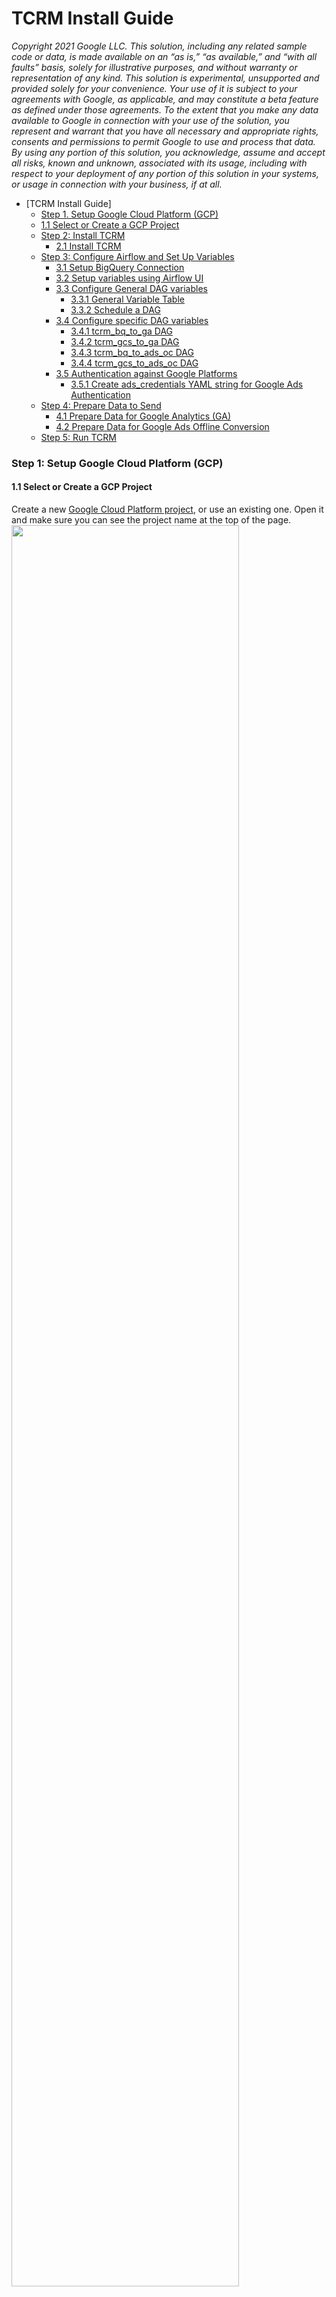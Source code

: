 # TCRM Install Guide

_Copyright 2021 Google LLC. This solution, including any related sample code or
data, is made available on an “as is,” “as available,” and “with all faults”
basis, solely for illustrative purposes, and without warranty or representation
of any kind. This solution is experimental, unsupported and provided solely for
your convenience. Your use of it is subject to your agreements with Google, as
applicable, and may constitute a beta feature as defined under those agreements.
To the extent that you make any data available to Google in connection with your
use of the solution, you represent and warrant that you have all necessary and
appropriate rights, consents and permissions to permit Google to use and process
that data. By using any portion of this solution, you acknowledge, assume and
accept all risks, known and unknown, associated with its usage, including with
respect to your deployment of any portion of this solution in your systems, or
usage in connection with your business, if at all._

- [TCRM Install Guide]
  * [Step 1. Setup Google Cloud Platform (GCP)](#step-1-setup-google-cloud-platform-gcp)
  * [1.1 Select or Create a GCP Project](#11-select-or-create-a-gcp-project)
  * [Step 2: Install TCRM](#step-2-install-tcrm)
    + [2.1 Install TCRM](#22-install-tcrm)
  * [Step 3: Configure Airflow and Set Up Variables](#step-3-configure-airflow-and-set-up-variables)
    + [3.1 Setup BigQuery Connection](#31-setup-bigquery-connection)
    + [3.2 Setup variables using Airflow UI](#32-setup-variables-using-airflow-ui)
    + [3.3 Configure General DAG variables](#33-configure-general-dag-variables)
      - [3.3.1 General Variable Table](#331-general-variable-table)
      - [3.3.2 Schedule a DAG](#332-schedule-a-dag)
    + [3.4 Configure specific DAG variables](#34-configure-specific-dag-variables)
      - [3.4.1 tcrm_bq_to_ga DAG](#341-tcrm-bq-to-ga-dag)
      - [3.4.2 tcrm_gcs_to_ga DAG](#342-tcrm-gcs-to-ga-dag)
      - [3.4.3 tcrm_bq_to_ads_oc DAG](#343-tcrm-bq-to-ads-oc-dag)
      - [3.4.4 tcrm_gcs_to_ads_oc DAG](#344-tcrm-gcs-to-ads-oc-dag)
    + [3.5 Authentication against Google Platforms](#35-authentication-against-google-platforms)
      - [3.5.1 Create ads_credentials YAML string for Google Ads Authentication](#351-create-ads-credentials-yaml-string-for-google-ads-authentication)
  * [Step 4: Prepare Data to Send](#step-4-prepare-data-to-send)
    + [4.1 Prepare Data for Google Analytics (GA)](#41-prepare-data-for-google-analytics-ga)
    + [4.2 Prepare Data for Google Ads Offline Conversion](#42-prepare-data-for-google-ads-offline-conversion)
  * [Step 5: Run TCRM](#step-5-run-tcrm)

### Step 1: Setup Google Cloud Platform (GCP)

#### 1.1 Select or Create a GCP Project

Create a new
[Google Cloud Platform project](https://console.cloud.google.com),
or use an existing one. Open it and make sure you can see the project name at
the top of the page.
<img src="./images/tcrm_install_1.png" align="center" width="85%">

### Step 2: Install TCRM

#### 2.1 Install TCRM

1.  Click on the Cloud Shell Icon on the top right corner of the page to open
    the GCP command line.
    <img src="./images/tcrm_install_6.png" align="center" width="85%">

2.  Run the following command in the shell to clone the TCRM code folder:

```bash
  git clone https://github.com/google/tcrm.git
```

<img src="./images/tcrm_install_7.png" align="center" width="85%">
3. Next, run this command:

```bash
cd tcrm && sh setup.sh --project_id=$GOOGLE_CLOUD_PROJECT
```

   <img src="./images/tcrm_install_8.png" align="center" width="85%">

NOTE: This command will do the following 3 steps: 1. Create a Python virtual
environment, and install all the required Python packages. 2. Enable the
required Cloud APIs in the GCP project. 3. Create a Cloud Composer environment,
and deploy the TCRM DAGs into it.

NOTE: The installation should take about 2 hours. Please wait until the
script finishes running.

### Step 3: Configure Airflow and Set Up Variables

#### 3.1 Setup BigQuery Connection

To read data from BigQuery, you must link your service account to the BigQuery
connection.

Click on Identity → Service Accounts. Then click on the three dots next to the
service account that starts with `tcrm-sa` and select Create Key → JSON →
Create.

<img src="./images/tcrm_install_19.png" align="center" width="85%">

<img src="./images/tcrm_install_20.png" align="center" width="85%">

Open the downloaded key in a text editor and copy the JSON within.

Go back to Airflow (Composer → Airflow) and select Admin → Connections.

<img src="./images/tcrm_install_21.png" align="center" width="85%">

Click on the pencil icon next to the connection `bigquery_default`.

NOTE: The default connection name is `bigquery_default`. If you are using a
different BigQuery connection name please make sure to set the
`monitoring_bq_conn_id` and `bq_conn_id` Airflow **variables** (variables, not
connections) with the new connection name.

TIP: Refer to
[this page](https://cloud.google.com/composer/docs/how-to/managing/connections)
for more details on managing Airflow connections.

<img src="./images/tcrm_install_22.png" align="center" width="85%">

Paste the service account JSON into the Keyfile JSON field and click save.

<img src="./images/tcrm_install_23.png" align="center" width="85%">

#### 3.2 Setup variables using Airflow UI

1.  Open the menu on the top left part of the screen. Then click on `Composer`to
    open the
    [Composer environments page](http://console.cloud.google.com/composer).
    <img src="./images/tcrm_install_9.png" align="center" width="85%">

2.  In the Composer Screen, find the row named `tcrm-env` on the left side of
    the list. In that row, click the `Airflow` link to open the Airflow console.
    <img src="./images/tcrm_install_10.png" align="center" width="85%">

3.  In the Airflow console, on the top menu bar, click on `Admin` option, then
    choose `Variables` from the drop down menu.
    <img src="./images/tcrm_install_11.png" align="center" width="85%">

4.  In the Variables screen click on `Create`.
    <img src="./images/tcrm_install_12.png" align="center" width="85%">

5.  To add a new variable enter the variable key name and the value, then click
    on `save`. Refer to the next 2 steps to see which variables are needed for
    each DAG.
    <img src="./images/tcrm_install_13.png" align="center" width="85%">

#### 3.3 Configure General DAG variables

The following table contains the general variables needed by all the DAGs.
Those variables have default values already automatically set up for you so
**you don't need to change anything if the default values fit your needs**. You
can change these variables, however, at any time by setting an Airflow variable
with the same `Variable Name` to another value.

To allow for different DAGs to have different configurations some varriables'
names will contain the DAG name as a prefix. Pleease be sure you replace the
`<DAG Name>` part and use the right DAG name.

For example: to set the schedule variable for `tcrm_gcs_to_ga` DAG, take the
variable name from the below table `<DAG Name>_schedule` and create a variable
called `tcrm_gcs_to_ga_schedule`. To schedule `tcrm_gcs_to_ads_oc` DAG, create a
variable called `tcrm_gcs_to_ads_oc_schedule`.

The DAG name can be found in the Airflow UI in the DAGs tab:
<img src="./images/tcrm_install_18.png" align="center" width="85%">

##### 3.3.1 General Variable Table

Variable Name                  | Default Value             | Variable Information
------------------------------ | ------------------------- | --------------------
`<DAG_Name>_retries`           | `0`                       | Integer. Number of times Airflow will try to re-run the DAG if it fails. We recommend to keep this at 0 since TCRM has its own retry mechnism. Seting it to any other integer however will not cause errors, but it will not attempt to re-send previously faild events.
`<DAG_Name>_retry_delay`       | `3`                       | Integer. Number of minutes between each DAG re-run.
`<DAG_Name>_schedule`          | `@once`                   | A DAG Schedule. See section [3.3.2 Schedule a DAG](#332-schedule-a-dag) for more information on how to schedule DAGs.
`<DAG_Name>_is_retry`          | `1`                       | `1` to enable, `0` to disable. Whether or not the DAG should retry sending previously failed events to the same output source. This is an internal retry to send failed events from previous similar runs. It is different from the Airflow retry of the whole DAG. See the [Retry Mechanism](#) section of this Usage Guide for more information.
`<DAG_Name>_is_run`            | `1`                       | `1` to enable, `0` to disable. Whether or not the DAG should include a main run. This option can be disabled should the user want to skip the main run and only run the retry operation. See the [Run](#) section of this Usage Guide for more information.
`<DAG_Name>_enable_run_report` | `0`                       | `1` to enable, `0` to disable. Indicates whether the DAG will return a run report or not. Not all DAGs have reports. See the [Reports](#) section of this Usage Guide for more information.
`<DAG_Name>_enable_monitoring` | `1`                       | `1` to enable, `0` to disable. See the [Monitoring](#) section of this Usage Guide for more information.
`monitoring_dataset`           | `tcrm_monitoring_dataset` | The dataset id of the monitoring table.
`monitoring_table`             | `tcrm_monitoring_table`   | The table name of the monitoring table.
`monitoring_bq_conn_id`        | `bigquery_default`        | BigQuery connection ID for the monitoring table. This could be the same or different from the input BQ connection ID.

##### 3.3.2 Schedule a DAG

To setup the DAG scheduler, create a schedule variable for each DAG you want to
schedule. The variable name should start with the DAG name, followed by
`_schedule`.

The value of the variable should be the interval you wish to schedule your DAG
to. For example:

Insert @once to run the DAG only once, or insert `@daily` or `@weekly` to set
the DAG to run accordingly. Refer to this
[guide](https://airflow.apache.org/docs/stable/dag-run.html) to
find out about all the available scheduling options.

These are optional variables. If schedule variables are not set, the default
schedule for all DAGs is `@once`.

<img src="./images/tcrm_install_17.png" align="center" width="85%">

#### 3.4 Configure specific DAG variables

The following section indicates which variables are needed to run each DAG. You
will only need to set up variables for the DAGs you are planning to use.

##### 3.4.1 `tcrm_bq_to_ga` DAG

To to run the `tcrm_bq_to_ga` DAG set the following variables:

*   `bq_dataset_id`: The name of the BigQuery dataset containing the data.
    Example: `my_dataset`
*   `bq_table_id`: The name of the BigQuery table containing the data. Example:
    `my_table`
*   `ga_tracking_id`: Google Analytics Tracking ID. Example: `UA-123456789-1`

<img src="./images/tcrm_install_14.png" align="center" width="85%">

##### 3.4.2 `tcrm_gcs_to_ga` DAG

To run the `tcrm_gcs_to_ga` DAG set the following variables:

*   `gcs_bucket_name`: Cloud Storage bucket name. Example: `my_bucket`
*   `gcs_bucket_prefix`: The path to the data folder inside the bucket. Example:
    `folder/sub_folder`
*   `gcs_content_type`(optional): Cloud Storage content type. Either `JSON` or
    `CSV`.
*   `ga_tracking_id`: Google Analytics Tracking ID. Example: `UA-123456789-1`

<img src="./images/tcrm_install_15.png" align="center" width="85%">

##### 3.4.3 `tcrm_bq_to_ads_oc` DAG

To run the `tcrm_bq_to_ads_oc` DAG set the following variables:

*   `bq_dataset_id`: The name of the BigQuery dataset containing the data.
    Example: `my_dataset`
*   `bq_table_id`: The name of the BigQuery table containing the data. Example:
    `my_table`
*   `ads_credentials`: The authentication info for Google Adwords API, please
    refer to
    [3.5.1 Create ads_credentials YAML string for Google Ads Authentication](#351-create-ads-credentials-yaml-string-for-google-ads-authentication)
    for more information.

##### 3.4.4 `tcrm_gcs_to_ads_oc` DAG

To run the `tcrm_gcs_to_ads_oc` DAG set the following variables:

*   `gcs_bucket_name`: Cloud Storage bucket name. Example: `my_bucket`
*   `gcs_bucket_prefix`: The path to the data folder inside the bucket. Example:
    `folder/sub_folder`
*   `gcs_content_type`(optional): Cloud Storage content type. Either `JSON` or
    `CSV`.
*   `ads_credentials`: The authentication info for Google Adwords API, please
    refer to
    [3.5.1 Create ads_credentials YAML string for Google Ads Authentication](#351-create-ads-credentials-yaml-string-for-google-ads-authentication)
    for more information.

#### 3.5 Authentication for Google Platforms

##### 3.5.1 Create ads_credentials YAML string for Google Ads Authentication

To authenticate yourself for Google Ads you will need to create a YAML
formatted string and save it as an Airflow parameter. This parameter will be
used by TCRM to authenticate with Google Ads. The string contains
5 fields as follows:

```
adwords:
        client_customer_id: 123-456-7890
        developer_token: abcd
        client_id: test.apps.googleusercontent.com
        client_secret: secret
        refresh_token: 1//token
```

client_customer_id is located on the top right above your email after you log in
to Google Ads. The Google Ads account should contain the campaign for TCRM to
automate.

<img src="./images/tcrm_install_24.png" align="center" width="85%">

developer_token is located in API Center after you log in to your Google Ads MCC
account. The Google Ads MCC account should include the above Google Ads account
that contains the campaign for TCRM to automate.

<img src="./images/tcrm_install_25.png" align="center" width="85%">

<img src="./images/tcrm_install_26.png" align="center" width="85%">

client_id and client_secret can be created in the APIs & Services page in GCP
console.

<img src="./images/tcrm_install_27.png" align="center" width="65%">

<img src="./images/tcrm_install_28.png" align="center" width="90%">

<img src="./images/tcrm_install_29.png" align="center" width="50%">

refresh_token can be generated by doing the following:

*   [Download Python script](https://github.com/googleads/googleads-python-lib/blob/master/examples/adwords/authentication/generate_refresh_token.py).

*   Execute the Python script with the required parameters in a terminal.
    `python generate_refresh_token.py --client_id INSERT_CLIENT_ID
    --client_secret INSERT_CLIENT_SECRET`

*   Click on the link.

<img src="./images/tcrm_install_30.png" align="center" width="85%">

*   Choose the email account that has the permission to modify your Google Ads
    data and click Allow.

<img src="./images/tcrm_install_31.png" align="center" width="50%">

<img src="./images/tcrm_install_32.png" align="center" width="50%">

*   Copy the code and paste it into the terminal after the code. The refresh
    token will be shown below.

<img src="./images/tcrm_install_33.png" align="center" width="50%">

<img src="./images/tcrm_install_34.png" align="center" width="85%">

### Step 4: Prepare Data to Send

#### 4.1 Prepare Data for Google Analytics (GA)

NOTE: Refer to the
[Measurement Protocol API](https://developers.google.com/analytics/devguides/collection/protocol/v1/devguide)
for the detailed requirements.

To send your data to GA you can choose from the following 3 options:

1.  From BigQuery using the `tcrm_bq_to_ga` DAG in SQL table Format.
    <img src="./images/bq-table.png" align="center" width="60%">

2.  From Google Cloud Storage using the `tcrm_gcp_to_ga` DAG in JSON Format.

```json
{"cid": "12345.67890", "t":"event", "ec": "video", "ea": "play", "el": "holiday", "ev": "300" }
{"cid": "12345.67891", "t":"event", "ec": "video", "ea": "play", "el": "holiday", "ev": "301" }
{"cid": "12345.67892", "t":"event", "ec": "video", "ea": "play", "el": "holiday", "ev": "302" }
{"cid": "12345.67893", "t":"event", "ec": "video", "ea": "play", "el": "holiday", "ev": "303" }
```

1.  From Google Cloud Storage using the `tcrm_gcp_to_ga` DAG in CSV Format.

```json
cid,t,ec,ea,el,ev
12345.67890,event,video,play,holiday,300
12345.67891,event,video,play,holiday,301
12345.67892,event,video,play,holiday,302
12345.67893,event,video,play,holiday,303
```

WARNING: To make sure GA will accept the data sent from TCRM you need to
configure GA's bot filtering. To do this, go to `Admin -> View Settings -> Bot
Filtering` in your
[Google Analytics UI](https://analytics.google.com/analytics)
and **uncheck** “Exclude all hits from known bots and spiders”.

#### 4.2 Prepare Data for Google Ads Offline Conversion

To send your data to Google Ads you can choose from the following 3 options:

1.  From BigQuery using the `tcrm_bq_to_ads_oc` DAG in SQL table Format.
    <img src="./images/bq-table-ads-oc.png" align="center" width="60%">

2.  From Google Cloud Storage using the `tcrm_gcs_to_ads_oc` DAG in JSON Format.

```json
{"conversionName": "my_conversion_1", "conversionTime":"20191030 122301 Asia/Calcutta", "conversionValue": "0.47", "googleClickId": "gclid1"}
{"conversionName": "my_conversion_1", "conversionTime":"20191030 122401 Asia/Calcutta", "conversionValue": "0.37", "googleClickId": "gclid2"}
{"conversionName": "my_conversion_2", "conversionTime":"20191030 122501 Asia/Calcutta", "conversionValue": "0.41", "googleClickId": "gclid3"}
{"conversionName": "my_conversion_2", "conversionTime":"20191030 122601 Asia/Calcutta", "conversionValue": "0.17", "googleClickId": "gclid4"}
```

1.  From Google Cloud Storage using the `tcrm_gcp_to_ads_oc` DAG in CSV Format.

```json
conversionName,conversionTime,conversionValue,googleClickId
my_conversion_1,20191030 122301 Asia/Calcutta,0.47,gclid1
my_conversion_1,20191030 122401 Asia/Calcutta,0.37,gclid2
my_conversion_2,20191030 122501 Asia/Calcutta,0.41,gclid3
my_conversion_2,20191030 122601 Asia/Calcutta,0.17,gclid4
```

### Step 5: Run TCRM

In the Airflow console click on the `DAGs` option from the top menu bar. Find
the DAG you’d like to run in the list on the left. Then run it by clicking the
`Play` button on the right side of the list.
<img src="./images/tcrm_install_16.png" align="center" width="85%">
